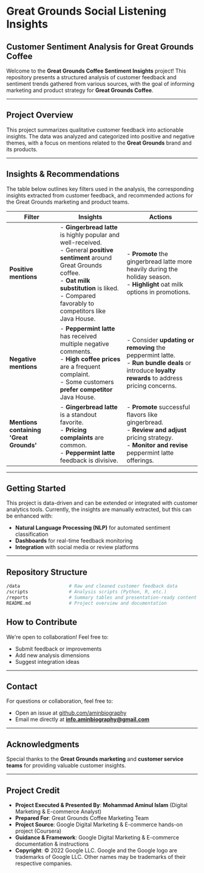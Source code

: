 # Great Grounds Social Listening Insights

## Customer Sentiment Analysis for Great Grounds Coffee

Welcome to the **Great Grounds Coffee Sentiment Insights** project! This repository presents a structured analysis of customer feedback and sentiment trends gathered from various sources, with the goal of informing marketing and product strategy for **Great Grounds Coffee**.

---

## Project Overview

This project summarizes qualitative customer feedback into actionable insights. The data was analyzed and categorized into positive and negative themes, with a focus on mentions related to the **Great Grounds** brand and its products.

---

## Insights & Recommendations

The table below outlines key filters used in the analysis, the corresponding insights extracted from customer feedback, and recommended actions for the Great Grounds marketing and product teams.

| **Filter**                          | **Insights**                                                                                                                                                                                                                 | **Actions**                                                                                                                                              |
| ----------------------------------- | ---------------------------------------------------------------------------------------------------------------------------------------------------------------------------------------------------------------------------- | -------------------------------------------------------------------------------------------------------------------------------------------------------- |
| **Positive mentions**              | - **Gingerbread latte** is highly popular and well-received.<br>- General **positive sentiment** around Great Grounds coffee.<br>- **Oat milk substitution** is liked.<br>- Compared favorably to competitors like Java House. | - **Promote** the gingerbread latte more heavily during the holiday season.<br>- **Highlight** oat milk options in promotions.                          |
| **Negative mentions**              | - **Peppermint latte** has received multiple negative comments.<br>- **High coffee prices** are a frequent complaint.<br>- Some customers **prefer competitor** Java House.                                                  | - Consider **updating or removing** the peppermint latte.<br>- **Run bundle deals** or introduce **loyalty rewards** to address pricing concerns.        |
| **Mentions containing 'Great Grounds'** | - **Gingerbread latte** is a standout favorite.<br>- **Pricing complaints** are common.<br>- **Peppermint latte** feedback is divisive.                                                                                        | - **Promote** successful flavors like gingerbread.<br>- **Review and adjust** pricing strategy.<br>- **Monitor and revise** peppermint latte offerings.  |

---

## Getting Started

This project is data-driven and can be extended or integrated with customer analytics tools. Currently, the insights are manually extracted, but this can be enhanced with:

- **Natural Language Processing (NLP)** for automated sentiment classification  
- **Dashboards** for real-time feedback monitoring  
- **Integration** with social media or review platforms  

---

## Repository Structure

```bash
/data                  # Raw and cleaned customer feedback data  
/scripts               # Analysis scripts (Python, R, etc.)  
/reports               # Summary tables and presentation-ready content  
README.md              # Project overview and documentation  
```

## How to Contribute

We're open to collaboration! Feel free to:

- Submit feedback or improvements  
- Add new analysis dimensions  
- Suggest integration ideas  

---
## Contact

For questions or collaboration, feel free to:

- Open an issue at [github.com/aminbiography](https://github.com/aminbiography)
- Email me directly at **info.aminbiography@gmail.com**
---

## Acknowledgments

Special thanks to the **Great Grounds marketing** and **customer service teams** for providing valuable customer insights.

---

## Project Credit  
- **Project Executed & Presented By**: **Mohammad Aminul Islam** (Digital Marketing & E-commerce Analyst)  
- **Prepared For**: Great Grounds Coffee Marketing Team  
- **Project Source**: Google Digital Marketing & E-commerce hands-on project (Coursera)  
- **Guidance & Framework**: Google Digital Marketing & E-commerce documentation & instructions  
- **Copyright**: © 2022 Google LLC. Google and the Google logo are trademarks of Google LLC. Other names may be trademarks of their respective companies.
